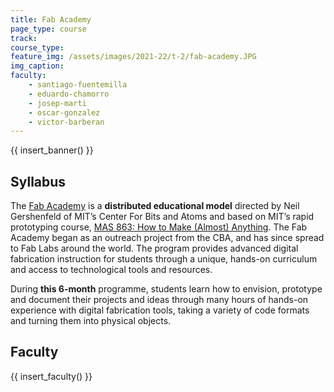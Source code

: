```yaml
---
title: Fab Academy
page_type: course
track:
course_type:
feature_img: /assets/images/2021-22/t-2/fab-academy.JPG
img_caption: 
faculty:
    - santiago-fuentemilla
    - eduardo-chamorro
    - josep-marti
    - oscar-gonzalez
    - victor-barberan
---
```


{{ insert_banner() }}

## Syllabus

The [Fab Academy](https://fabacademy.org/) is a **distributed educational model** directed by Neil Gershenfeld of MIT’s Center For Bits and Atoms and based on MIT’s rapid prototyping course, [MAS 863: How to Make (Almost) Anything](http://fab.cba.mit.edu/classes/MAS.863/). The Fab Academy began as an outreach project from the CBA, and has since spread to Fab Labs around the world. The program provides advanced digital fabrication instruction for students through a unique, hands-on curriculum and access to technological tools and resources.

During **this 6-month** programme, students learn how to envision, prototype and document their projects and ideas through many hours of hands-on experience with digital fabrication tools, taking a variety of code formats and turning them into physical objects.

## Faculty

{{ insert_faculty() }}